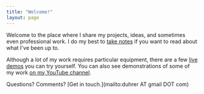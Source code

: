 ```yaml
---
title: "Welcome!"
layout: page
---
```


Welcome to the place where I share my projects, ideas, and sometimes even
professional work. I do my best to [take notes](/blogs) if you want to read
about what I've been up to.

Although a lot of my work requires particular equipment, there are a few
[live demos](./demos) you can try yourself. You can also see demonstrations of
some of my work [on my YouTube
channel](https://www.youtube.com/channel/UCeIdyPg5iTJya2wVFBlKeag).

Questions? Comments?  [Get in touch.](mailto:duhrer AT gmail DOT com)

